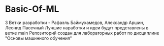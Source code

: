 # Basic-Of-ML
3 Ветки разработки - Рафаэль Баймухамедов, Александр Аршин, Леонид Пасечный
Лучшие наработки и идеи будут представлены в ветке main
Репозиторий создан для лабораторных работ по дисциплине "Основы машинного обучения"
